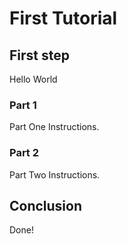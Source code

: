 # First Tutorial

## First step

Hello World

### Part 1

Part One Instructions.

### Part 2

Part Two Instructions.

## Conclusion

Done!
